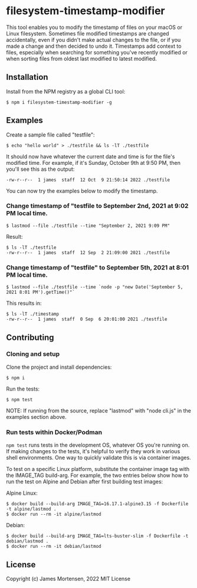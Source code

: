 # filesystem-timestamp-modifier

This tool enables you to modify the timestamp of files on your macOS or Linux filesystem. Sometimes file modified timestamps are changed accidentally, even if you didn't make actual changes to the file, or if you made a change and then decided to undo it.  Timestamps add context to files, especially when searching for something you've recently modified or when sorting files from oldest last modified to latest modified.

## Installation

Install from the NPM registry as a global CLI tool:

```
$ npm i filesystem-timestamp-modifier -g
```

## Examples

Create a sample file called "testfile":

```
$ echo "hello world" > ./testfile && ls -lT ./testfile
```

It should now have whatever the current date and time is for the file's modified time. For example, if it's Sunday, October 9th at 9:50 PM, then you'll see this as the output:

```
-rw-r--r--  1 james  staff  12 Oct  9 21:50:14 2022 ./testfile
```

You can now try the examples below to modify the timestamp.


### Change timestamp of "testfile to September 2nd, 2021 at 9:02 PM local time.

```
$ lastmod --file ./testfile --time "September 2, 2021 9:09 PM"
```

Result:

```
$ ls -lT ./testfile 
-rw-r--r--  1 james  staff  12 Sep  2 21:09:00 2021 ./testfile
```

### Change timestamp of "testfile" to September 5th, 2021 at 8:01 PM local time.

```
$ lastmod --file ./testfile --time `node -p "new Date('September 5, 2021 8:01 PM').getTime()"`
```

This results in:

```
$ ls -lT ./timestamp
-rw-r--r--  1 james  staff  0 Sep  6 20:01:00 2021 ./testfile
```

## Contributing

### Cloning and setup

Clone the project and install dependencies:

```
$ npm i
```

Run the tests:

```
$ npm test
```

NOTE: If running from the source, replace "lastmod" with "node cli.js" in the examples section above.


### Run tests within Docker/Podman

`npm test` runs tests in the development OS, whatever OS you're running on. If making changes to the tests, it's helpful to verify they work in various shell environments. One way to quickly validate this is via container images.

To test on a specific Linux platform, substitute the container image tag with the IMAGE_TAG build-arg. For example, the two entries below show how to run the test on Alpine and Debian after first building test images:

Alpine Linux:
```
$ docker build --build-arg IMAGE_TAG=16.17.1-alpine3.15 -f Dockerfile -t alpine/lastmod .
$ docker run --rm -it alpine/lastmod
```

Debian:
```
$ docker build --build-arg IMAGE_TAG=lts-buster-slim -f Dockerfile -t debian/lastmod .
$ docker run --rm -it debian/lastmod
```


## License

Copyright (c) James Mortensen, 2022 MIT License

